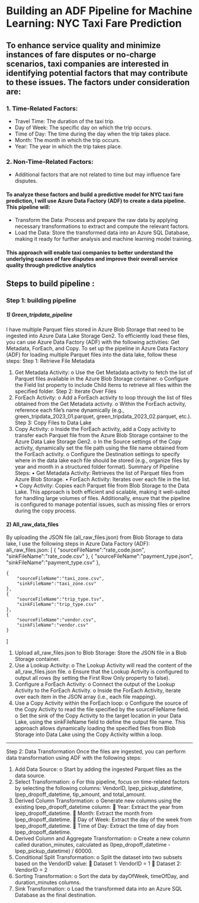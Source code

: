 # Building an ADF Pipeline for Machine Learning: NYC Taxi Fare Prediction
## To enhance service quality and minimize instances of fare disputes or no-charge scenarios, taxi companies are interested in identifying potential factors that may contribute to these issues. The factors under consideration are:
### 1.	Time-Related Factors:
- 	Travel Time: The duration of the taxi trip.
- 	Day of Week: The specific day on which the trip occurs.
- 	Time of Day: The time during the day when the trip takes place.
- 	Month: The month in which the trip occurs.
- 	Year: The year in which the trip takes place.
### 2.	Non-Time-Related Factors:
- 	Additional factors that are not related to time but may influence fare disputes.
#### To analyze these factors and build a predictive model for NYC taxi fare prediction, I will use Azure Data Factory (ADF) to create a data pipeline. This pipeline will:
- 	Transform the Data: Process and prepare the raw data by applying necessary transformations to extract and compute the relevant factors.
- 	Load the Data: Store the transformed data into an Azure SQL Database, making it ready for further analysis and machine learning model training.
#### This approach will enable taxi companies to better understand the underlying causes of fare disputes and improve their overall service quality through predictive analytics

## Steps to build pipeline :
### Step 1: building pipeline 
##### 1)	Green_tripdata_pipeline
I have multiple Parquet files stored in Azure Blob Storage that need to be ingested into Azure Data Lake Storage Gen2. To efficiently load these files, you can use Azure Data Factory (ADF) with the following activities: Get Metadata, ForEach, and Copy.
To set up the pipeline in Azure Data Factory (ADF) for loading multiple Parquet files into the data lake, follow these steps:
Step 1: Retrieve File Metadata
1.	Get Metadata Activity:
o	Use the Get Metadata activity to fetch the list of Parquet files available in the Azure Blob Storage container.
o	Configure the Field list property to include Child Items to retrieve all files within the specified folder.
Step 2: Iterate Over Files
2.	ForEach Activity:
o	Add a ForEach activity to loop through the list of files obtained from the Get Metadata activity.
o	Within the ForEach activity, reference each file’s name dynamically (e.g., green_tripdata_2023_01.parquet, green_tripdata_2023_02.parquet, etc.).
Step 3: Copy Files to Data Lake
3.	Copy Activity:
o	Inside the ForEach activity, add a Copy activity to transfer each Parquet file from the Azure Blob Storage container to the Azure Data Lake Storage Gen2.
o	In the Source settings of the Copy activity, dynamically set the file path using the file name obtained from the ForEach activity.
o	Configure the Destination settings to specify where in the data lake each file should be stored (e.g., organize files by year and month in a structured folder format).
Summary of Pipeline Steps:
•	Get Metadata Activity: Retrieves the list of Parquet files from Azure Blob Storage.
•	ForEach Activity: Iterates over each file in the list.
•	Copy Activity: Copies each Parquet file from Blob Storage to the Data Lake.
This approach is both efficient and scalable, making it well-suited for handling large volumes of files. Additionally, ensure that the pipeline is configured to manage potential issues, such as missing files or errors during the copy process.

#### 2)	All_raw_data_files
By uploading the JSON file (all_raw_files.json) from Blob Storage to data lake, I use the following steps in Azure Data Factory (ADF):
all_raw_files.json:
[
    {
        "sourceFileName":"rate_code.json",
        "sinkFileName":"rate_code.csv"
    },
    {
        "sourceFileName":"payment_type.json",
        "sinkFileName":"payment_type.csv"
    },

    {
        "sourceFileName":"taxi_zone.csv",
        "sinkFileName":"taxi_zone.csv"
    },
    {
        "sourceFileName":"trip_type.tsv",
        "sinkFileName":"trip_type.csv"
    },
    {
        "sourceFileName":"vendor.csv",
        "sinkFileName":"vendor.csv"
    }
]


1.	Upload all_raw_files.json to Blob Storage: Store the JSON file in a Blob Storage container.
2.	Use a Lookup Activity:
o	The Lookup Activity will read the content of the all_raw_files.json file.
o	Ensure that the Lookup Activity is configured to output all rows (by setting the First Row Only property to false).
3.	Configure a ForEach Activity:
o	Connect the output of the Lookup Activity to the ForEach Activity.
o	Inside the ForEach Activity, iterate over each item in the JSON array (i.e., each file mapping).
4.	Use a Copy Activity within the ForEach loop:
o	Configure the source of the Copy Activity to read the file specified by the sourceFileName field.
o	Set the sink of the Copy Activity to the target location in your Data Lake, using the sinkFileName field to define the output file name.
This approach allows  dynamically loading the specified files from Blob Storage into Data Lake using the Copy Activity within a loop. 

________________________________________
Step 2: Data Transformation
Once the files are ingested, you can perform data transformation using ADF with the following steps:
1.	Add Data Source:
o	Start by adding the ingested Parquet files as the data source.
2.	Select Transformation:
o	For this pipeline, focus on time-related factors by selecting the following columns: VendorID, Ipep_pickup_datetime, Ipep_dropoff_datetime, tip_amount, and total_amount.
3.	Derived Column Transformation:
o	Generate new columns using the existing Ipep_dropoff_datetime column:
	Year: Extract the year from Ipep_dropoff_datetime.
	Month: Extract the month from Ipep_dropoff_datetime.
	Day of Week: Extract the day of the week from Ipep_dropoff_datetime.
	Time of Day: Extract the time of day from Ipep_dropoff_datetime.
4.	Derived Column and Aggregate Transformation:
o	Create a new column called duration_minutes, calculated as (Ipep_dropoff_datetime - Ipep_pickup_datetime) / 60000.
5.	Conditional Split Transformation:
o	Split the dataset into two subsets based on the VendorID value:
	Dataset 1: VendorID = 1
	Dataset 2: VendorID = 2
6.	Sorting Transformation:
o	Sort the data by dayOfWeek, timeOfDay, and duration_minutes columns.
7.	Sink Transformation:
o	Load the transformed data into an Azure SQL Database as the final destination.
